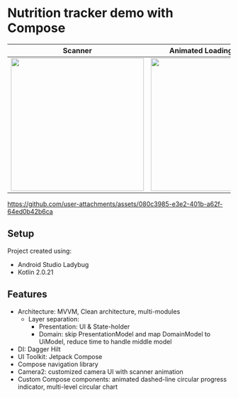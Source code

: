 # Nutrition tracker demo with Compose

| Scanner | Animated Loading indicator  | Results | Streak Badge |
| -------- | -------  | ------- | ------ |
| <image width=300 src='https://github.com/user-attachments/assets/ece708af-aa27-4dc0-b1df-0eaa4dd244cd'/>  | <image width=300 src='https://github.com/user-attachments/assets/a59d7773-d4ce-443f-a299-75a0167cbf12'/>  | <image width=300 src='https://github.com/user-attachments/assets/f21a5223-b225-4cca-a2a4-70b3ed346746'/>  | <image width=300 src='https://github.com/user-attachments/assets/942abeca-84c9-433b-92ff-ca7764037312'/> |

https://github.com/user-attachments/assets/080c3985-e3e2-401b-a62f-64ed0b42b6ca

## Setup
Project created using:
- Android Studio Ladybug
- Kotlin 2.0.21

## Features
- Architecture: MVVM, Clean architecture, multi-modules
   - Layer separation:
     - Presentation: UI & State-holder 
     - Domain: skip PresentationModel and map DomainModel to UiModel, reduce time to handle middle model
- DI: Dagger Hilt
- UI Toolkit: Jetpack Compose
- Compose navigation library
- Camera2: customized camera UI with scanner animation
- Custom Compose components: animated dashed-line circular progress indicator, multi-level circular chart
